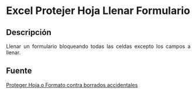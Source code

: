 Excel Protejer Hoja Llenar Formulario
=====================================

## Descripción

<p align="justify">
	Llenar un formulario bloqueando todas las celdas excepto los campos a llenar.
</p>

## Fuente

<a href="https://www.youtube.com/watch?v=65OM_hydRWQ">Proteger Hoja o Formato contra borrados accidentales</a>